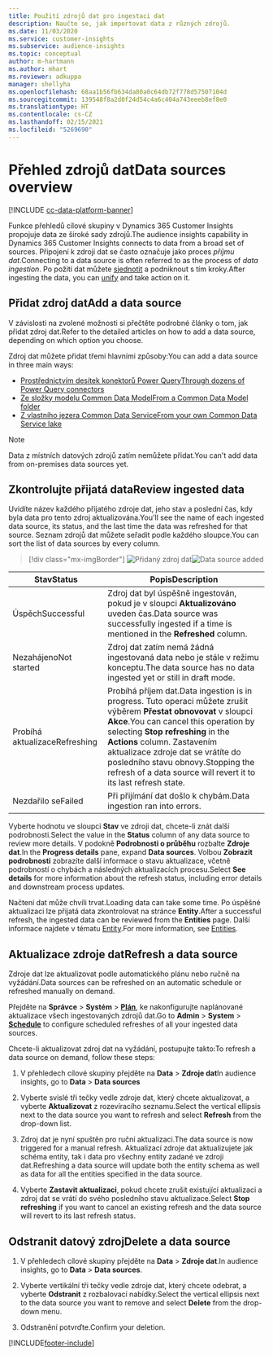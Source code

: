 ```yaml
---
title: Použití zdrojů dat pro ingestaci dat
description: Naučte se, jak importovat data z různých zdrojů.
ms.date: 11/03/2020
ms.service: customer-insights
ms.subservice: audience-insights
ms.topic: conceptual
author: m-hartmann
ms.author: mhart
ms.reviewer: adkuppa
manager: shellyha
ms.openlocfilehash: 68aa1b56fb634da80a0c64db72f778d57507104d
ms.sourcegitcommit: 139548f8a2d0f24d54c4a6c404a743eeeb8ef8e0
ms.translationtype: HT
ms.contentlocale: cs-CZ
ms.lasthandoff: 02/15/2021
ms.locfileid: "5269690"
---
```

# <a name="data-sources-overview"></a><span data-ttu-id="90667-103">Přehled zdrojů dat</span><span class="sxs-lookup"><span data-stu-id="90667-103">Data sources overview</span></span>

[!INCLUDE [cc-data-platform-banner](../includes/cc-data-platform-banner.md)]

<span data-ttu-id="90667-104">Funkce přehledů cílové skupiny v Dynamics 365 Customer Insights propojuje data ze široké sady zdrojů.</span><span class="sxs-lookup"><span data-stu-id="90667-104">The audience insights capability in Dynamics 365 Customer Insights connects to data from a broad set of sources.</span></span> <span data-ttu-id="90667-105">Připojení k zdroji dat se často označuje jako proces *příjmu dat*.</span><span class="sxs-lookup"><span data-stu-id="90667-105">Connecting to a data source is often referred to as the process of *data ingestion*.</span></span> <span data-ttu-id="90667-106">Po požití dat můžete [sjednotit](data-unification.md) a podniknout s tím kroky.</span><span class="sxs-lookup"><span data-stu-id="90667-106">After ingesting the data, you can [unify](data-unification.md) and take action on it.</span></span>

## <a name="add-a-data-source"></a><span data-ttu-id="90667-107">Přidat zdroj dat</span><span class="sxs-lookup"><span data-stu-id="90667-107">Add a data source</span></span>

<span data-ttu-id="90667-108">V závislosti na zvolené možnosti si přečtěte podrobné články o tom, jak přidat zdroj dat.</span><span class="sxs-lookup"><span data-stu-id="90667-108">Refer to the detailed articles on how to add a data source, depending on which option you choose.</span></span>

<span data-ttu-id="90667-109">Zdroj dat můžete přidat třemi hlavními způsoby:</span><span class="sxs-lookup"><span data-stu-id="90667-109">You can add a data source in three main ways:</span></span>

- [<span data-ttu-id="90667-110">Prostřednictvím desítek konektorů Power Query</span><span class="sxs-lookup"><span data-stu-id="90667-110">Through dozens of Power Query connectors</span></span>](connect-power-query.md)
- [<span data-ttu-id="90667-111">Ze složky modelu Common Data Model</span><span class="sxs-lookup"><span data-stu-id="90667-111">From a Common Data Model folder</span></span>](connect-common-data-model.md)
- [<span data-ttu-id="90667-112">Z vlastního jezera Common Data Service</span><span class="sxs-lookup"><span data-stu-id="90667-112">From your own Common Data Service lake</span></span>](connect-common-data-service-lake.md)

> [!NOTE]
> <span data-ttu-id="90667-113">Data z místních datových zdrojů zatím nemůžete přidat.</span><span class="sxs-lookup"><span data-stu-id="90667-113">You can't add data from on-premises data sources yet.</span></span>

## <a name="review-ingested-data"></a><span data-ttu-id="90667-114">Zkontrolujte přijatá data</span><span class="sxs-lookup"><span data-stu-id="90667-114">Review ingested data</span></span>

<span data-ttu-id="90667-115">Uvidíte název každého přijatého zdroje dat, jeho stav a poslední čas, kdy byla data pro tento zdroj aktualizována.</span><span class="sxs-lookup"><span data-stu-id="90667-115">You'll see the name of each ingested data source, its status, and the last time the data was refreshed for that source.</span></span> <span data-ttu-id="90667-116">Seznam zdrojů dat můžete seřadit podle každého sloupce.</span><span class="sxs-lookup"><span data-stu-id="90667-116">You can sort the list of data sources by every column.</span></span>

> [!div class="mx-imgBorder"]
> <span data-ttu-id="90667-117">![Přidaný zdroj dat](media/configure-data-datasource-added.png "Přidaný zdroj dat")</span><span class="sxs-lookup"><span data-stu-id="90667-117">![Data source added](media/configure-data-datasource-added.png "Data source added")</span></span>

|<span data-ttu-id="90667-118">Stav</span><span class="sxs-lookup"><span data-stu-id="90667-118">Status</span></span>  |<span data-ttu-id="90667-119">Popis</span><span class="sxs-lookup"><span data-stu-id="90667-119">Description</span></span>  |
|---------|---------|
|<span data-ttu-id="90667-120">Úspěch</span><span class="sxs-lookup"><span data-stu-id="90667-120">Successful</span></span>   |<span data-ttu-id="90667-121">Zdroj dat byl úspěšně ingestován, pokud je v sloupci **Aktualizováno** uveden čas.</span><span class="sxs-lookup"><span data-stu-id="90667-121">Data source was successfully ingested if a time is mentioned in the **Refreshed** column.</span></span>
|<span data-ttu-id="90667-122">Nezahájeno</span><span class="sxs-lookup"><span data-stu-id="90667-122">Not started</span></span>   |<span data-ttu-id="90667-123">Zdroj dat zatím nemá žádná ingestovaná data nebo je stále v režimu konceptu.</span><span class="sxs-lookup"><span data-stu-id="90667-123">The data source has no data ingested yet or still in draft mode.</span></span>         |
|<span data-ttu-id="90667-124">Probíhá aktualizace</span><span class="sxs-lookup"><span data-stu-id="90667-124">Refreshing</span></span>    |<span data-ttu-id="90667-125">Probíhá příjem dat.</span><span class="sxs-lookup"><span data-stu-id="90667-125">Data ingestion is in progress.</span></span> <span data-ttu-id="90667-126">Tuto operaci můžete zrušit výběrem **Přestat obnovovat** v sloupci **Akce**.</span><span class="sxs-lookup"><span data-stu-id="90667-126">You can cancel this operation by selecting **Stop refreshing** in the **Actions** column.</span></span> <span data-ttu-id="90667-127">Zastavením aktualizace zdroje dat se vrátíte do posledního stavu obnovy.</span><span class="sxs-lookup"><span data-stu-id="90667-127">Stopping the refresh of a data source will revert it to its last refresh state.</span></span>       |
|<span data-ttu-id="90667-128">Nezdařilo se</span><span class="sxs-lookup"><span data-stu-id="90667-128">Failed</span></span>     |<span data-ttu-id="90667-129">Při přijímání dat došlo k chybám.</span><span class="sxs-lookup"><span data-stu-id="90667-129">Data ingestion ran into errors.</span></span>         |

<span data-ttu-id="90667-130">Vyberte hodnotu ve sloupci **Stav** ve zdroji dat, chcete-li znát další podrobnosti.</span><span class="sxs-lookup"><span data-stu-id="90667-130">Select the value in the **Status** column of any data source to review more details.</span></span> <span data-ttu-id="90667-131">V podokně **Podrobnosti o průběhu** rozbalte **Zdroje dat**.</span><span class="sxs-lookup"><span data-stu-id="90667-131">In the **Progress details** pane, expand **Data sources**.</span></span> <span data-ttu-id="90667-132">Volbou **Zobrazit podrobnosti** zobrazíte další informace o stavu aktualizace, včetně podrobností o chybách a následných aktualizacích procesu.</span><span class="sxs-lookup"><span data-stu-id="90667-132">Select **See details** for more information about the refresh status, including error details and downstream process updates.</span></span>

<span data-ttu-id="90667-133">Načtení dat může chvíli trvat.</span><span class="sxs-lookup"><span data-stu-id="90667-133">Loading data can take some time.</span></span> <span data-ttu-id="90667-134">Po úspěšné aktualizaci lze přijatá data zkontrolovat na stránce **Entity**.</span><span class="sxs-lookup"><span data-stu-id="90667-134">After a successful refresh, the ingested data can be reviewed from the **Entities** page.</span></span> <span data-ttu-id="90667-135">Další informace najdete v tématu [Entity](entities.md).</span><span class="sxs-lookup"><span data-stu-id="90667-135">For more information, see [Entities](entities.md).</span></span>

## <a name="refresh-a-data-source"></a><span data-ttu-id="90667-136">Aktualizace zdroje dat</span><span class="sxs-lookup"><span data-stu-id="90667-136">Refresh a data source</span></span>

<span data-ttu-id="90667-137">Zdroje dat lze aktualizovat podle automatického plánu nebo ručně na vyžádání.</span><span class="sxs-lookup"><span data-stu-id="90667-137">Data sources can be refreshed on an automatic schedule or refreshed manually on demand.</span></span> 

<span data-ttu-id="90667-138">Přejděte na **Správce** > **Systém** > [**Plán**](system.md#schedule-tab), ke nakonfigurujte naplánované aktualizace všech ingestovaných zdrojů dat.</span><span class="sxs-lookup"><span data-stu-id="90667-138">Go to **Admin** > **System** > [**Schedule**](system.md#schedule-tab) to configure scheduled refreshes of all your ingested data sources.</span></span>

<span data-ttu-id="90667-139">Chcete-li aktualizovat zdroj dat na vyžádání, postupujte takto:</span><span class="sxs-lookup"><span data-stu-id="90667-139">To refresh a data source on demand, follow these steps:</span></span>

1. <span data-ttu-id="90667-140">V přehledech cílové skupiny přejděte na **Data** > **Zdroje dat**</span><span class="sxs-lookup"><span data-stu-id="90667-140">In audience insights, go to **Data** > **Data sources**</span></span>

2. <span data-ttu-id="90667-141">Vyberte svislé tři tečky vedle zdroje dat, který chcete aktualizovat, a vyberte **Aktualizovat** z rozevíracího seznamu.</span><span class="sxs-lookup"><span data-stu-id="90667-141">Select the vertical ellipsis next to the data source you want to refresh and select **Refresh** from the drop-down list.</span></span>

3. <span data-ttu-id="90667-142">Zdroj dat je nyní spuštěn pro ruční aktualizaci.</span><span class="sxs-lookup"><span data-stu-id="90667-142">The data source is now triggered for a manual refresh.</span></span> <span data-ttu-id="90667-143">Aktualizací zdroje dat aktualizujete jak schéma entity, tak i data pro všechny entity zadané ve zdroji dat.</span><span class="sxs-lookup"><span data-stu-id="90667-143">Refreshing a data source will update both the entity schema as well as data for all the entities specified in the data source.</span></span>

4. <span data-ttu-id="90667-144">Vyberte **Zastavit aktualizaci**, pokud chcete zrušit existující aktualizaci a zdroj dat se vrátí do svého posledního stavu aktualizace.</span><span class="sxs-lookup"><span data-stu-id="90667-144">Select **Stop refreshing** if you want to cancel an existing refresh and the data source will revert to its last refresh status.</span></span>

## <a name="delete-a-data-source"></a><span data-ttu-id="90667-145">Odstranit datový zdroj</span><span class="sxs-lookup"><span data-stu-id="90667-145">Delete a data source</span></span>

1. <span data-ttu-id="90667-146">V přehledech cílové skupiny přejděte na **Data** > **Zdroje dat**.</span><span class="sxs-lookup"><span data-stu-id="90667-146">In audience insights, go to **Data** > **Data sources**.</span></span>

2. <span data-ttu-id="90667-147">Vyberte vertikální tři tečky vedle zdroje dat, který chcete odebrat, a vyberte **Odstranit** z rozbalovací nabídky.</span><span class="sxs-lookup"><span data-stu-id="90667-147">Select the vertical ellipsis next to the data source you want to remove and select **Delete** from the drop-down menu.</span></span>

3. <span data-ttu-id="90667-148">Odstranění potvrďte.</span><span class="sxs-lookup"><span data-stu-id="90667-148">Confirm your deletion.</span></span>


[!INCLUDE[footer-include](../includes/footer-banner.md)]